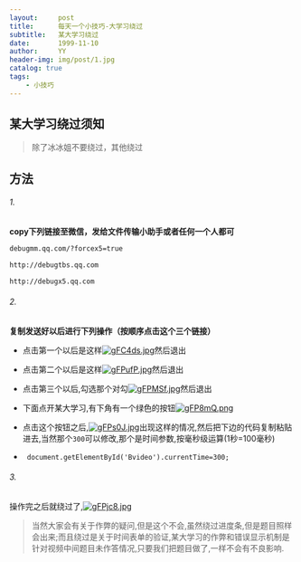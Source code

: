 ```yaml
---
layout:     post
title:      每天一个小技巧-大学习绕过
subtitle:   某大学习绕过
date:       1999-11-10
author:     YY
header-img: img/post/1.jpg
catalog: true
tags:
    - 小技巧
---
```

## 某大学习绕过须知
> 除了冰冰姐不要绕过，其他绕过

## 方法
###### 1.
**copy下列链接至微信，发给文件传输小助手或者任何一个人都可**
```bash
debugmm.qq.com/?forcex5=true 

http://debugtbs.qq.com 

http://debugx5.qq.com
```

###### 2.
**复制发送好以后进行下列操作（按顺序点击这个三个链接）**


- 点击第一个以后是这样[![gFC4ds.jpg](https://z3.ax1x.com/2021/04/29/gFC4ds.jpg)](https://imgtu.com/i/gFC4ds)然后退出

- 点击第二个以后是这样[![gFPufP.jpg](https://z3.ax1x.com/2021/04/29/gFPufP.jpg)](https://imgtu.com/i/gFPufP)然后退出

- 点击第三个以后,勾选那个对勾[![gFPMSf.jpg](https://z3.ax1x.com/2021/04/29/gFPMSf.jpg)](https://imgtu.com/i/gFPMSf)然后退出

- 下面点开某大学习,有下角有一个绿色的按钮[![gFP8mQ.png](https://z3.ax1x.com/2021/04/29/gFP8mQ.png)](https://imgtu.com/i/gFP8mQ)

- 点击这个按钮之后,[![gFPs0J.jpg](https://z3.ax1x.com/2021/04/29/gFPs0J.jpg)](https://imgtu.com/i/gFPs0J)出现这样的情况,然后把下边的代码复制粘贴进去,当然那个`300`可以修改,那个是时间参数,按毫秒级运算(1秒=100毫秒)
- ``` document.getElementById('Bvideo').currentTime=300;```

###### 3.
操作完之后就绕过了,[![gFPjc8.jpg](https://z3.ax1x.com/2021/04/29/gFPjc8.jpg)](https://imgtu.com/i/gFPjc8)

> 当然大家会有关于作弊的疑问,但是这个不会,虽然绕过进度条,但是题目照样会出来;而且绕过是关于时间表单的验证,某大学习的作弊和错误显示机制是针对视频中间题目未作答情况,只要我们把题目做了,一样不会有不良影响.